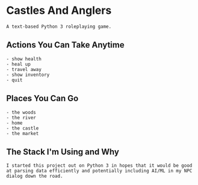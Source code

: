 # Castles And Anglers
    A text-based Python 3 roleplaying game.

## Actions You Can Take Anytime
    - show health
    - heal up
    - travel away
    - show inventory
    - quit

## Places You Can Go
    - the woods
    - the river
    - home
    - the castle
    - the market

## The Stack I'm Using and Why
    I started this project out on Python 3 in hopes that it would be good at parsing data efficiently and potentially including AI/ML in my NPC dialog down the road.


